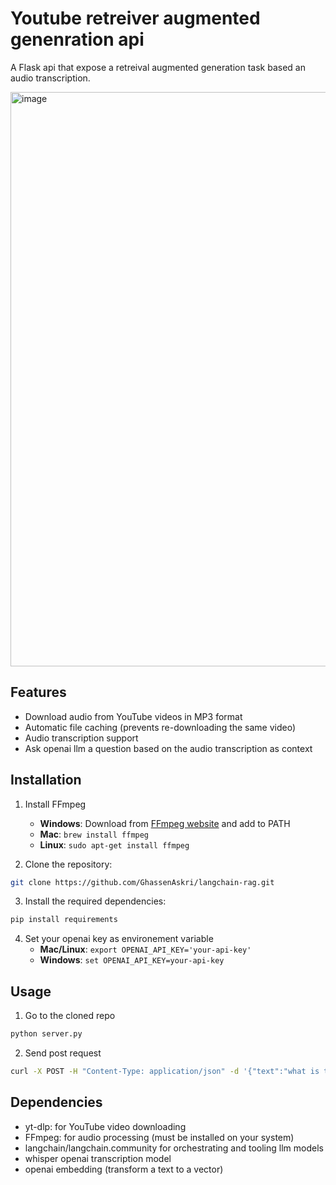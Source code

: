 # Youtube retreiver augmented genenration api 

A Flask api that expose a retreival augmented generation task based an audio transcription.

<img width="919" alt="image" src="https://github.com/user-attachments/assets/43caafe4-6fc6-4f3e-80f0-8dec670e5fab" />


## Features

- Download audio from YouTube videos in MP3 format
- Automatic file caching (prevents re-downloading the same video)
- Audio transcription support
- Ask openai llm a question based on the audio transcription as context 

## Installation

1. Install FFmpeg
    - **Windows**: Download from [FFmpeg website](https://ffmpeg.org/download.html) and add to PATH
    - **Mac**: `brew install ffmpeg`
    - **Linux**: `sudo apt-get install ffmpeg`

2. Clone the repository:
```bash
git clone https://github.com/GhassenAskri/langchain-rag.git
```
3. Install the required dependencies:
```bash
pip install requirements
```
4. Set your openai key as environement variable
    - **Mac/Linux**: `export OPENAI_API_KEY='your-api-key'`
    - **Windows**: `set OPENAI_API_KEY=your-api-key`

## Usage
1. Go to the cloned repo
```bash
python server.py 
````
2. Send post request 
```bash
curl -X POST -H "Content-Type: application/json" -d '{"text":"what is the dark web", "url":"https://www.youtube.com/watch?v=N3-zrhoBx6w&t=5s"}' http://localhost:5001/process
```


## Dependencies

- yt-dlp: for YouTube video downloading
- FFmpeg: for audio processing (must be installed on your system)
- langchain/langchain.community for orchestrating and tooling llm models
- whisper openai transcription model
- openai embedding (transform a text to a vector)



